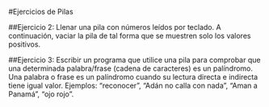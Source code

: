#Ejercicios de Pilas

##Ejercicio 2:
Llenar  una  pila  con  números  leídos  por  teclado.  A  continuación,  vaciar  la  pila  de  tal  forma  que  se  muestren 
solo los valores positivos.

##Ejercicio 3:
Escribir  un  programa  que  utilice  una  pila  para  comprobar  que  una  determinada  palabra/frase  (cadena  de caracteres) es un palíndromo. Una palabra o frase es un palíndromo cuando su lectura directa e indirecta tiene igual valor. Ejemplos: “reconocer”, “Adán no calla con nada”, “Aman a Panamá”, “ojo rojo”.